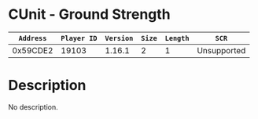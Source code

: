 # CUnit - Ground Strength

| `Address` | `Player ID` | `Version` | `Size` | `Length` | `SCR` |
| ---------- | ----------- | --------- | ------ | -------- | ---- |
| 0x59CDE2 | 19103 | 1.16.1 | 2 | 1 | Unsupported |

# Description

No description.